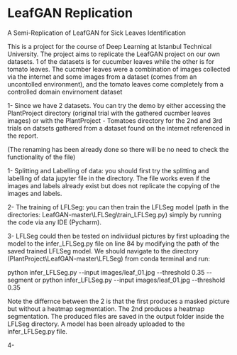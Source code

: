 # LeafGAN Replication
A Semi-Replication of LeafGAN for Sick Leaves Identification

This is a project for the course of Deep Learning at Istanbul Technical University. The project aims to replicate the LeafGAN project on our own datasets. 1 of the datasets is for cucumber leaves while the other is for tomato leaves. The cucmber leaves were a combination of images collected via the internet and some images from a dataset (comes from an uncontolled environment), and the tomato leaves come completely from a controlled domain envirnoment dataset

1- Since we have 2 datasets. You can try the demo by either accessing the PlantProject directory (original trial with the gathered cucmber leaves images) or with the PlantProject - Tomatoes directory for the 2nd and 3rd trials on datsets gathered from a dataset found on the internet referenced in the report.  

(The renaming has been already done so there will be no need to check the functionality of the file)

1- Splitting and Labelling of data: you should first try the splitting and labelling of data jupyter file in the directory. The file works even if the images and labels already exist but does not replicate the copying of the images and labels.

2- The training of LFLSeg: you can then train the LFLSeg model (path in the directories: LeafGAN-master\LFLSeg\train_LFLSeg.py) simply by running the code via any IDE (Pycharm).

3- LFLSeg could then be tested on indiviidual pictures by first uploading the model to the infer_LFLSeg.py file on line 84 by modifying the path of the saved trained LFLSeg model. We should navigate to the directory (PlantProject\LeafGAN-master\LFLSeg) from conda terminal and run:

  python infer_LFLSeg.py  --input images/leaf_01.jpg --threshold 0.35 --segment
  or
  python infer_LFLSeg.py  --input images/leaf_01.jpg --threshold 0.35

  Note the differnce between the 2 is that the first produces a masked picture but without a heatmap segmentation. The 2nd produces a heatmap segmentation. The produced files are saved in the output folder inside the LFLSeg directory. A model has been already uploaded to the infer_LFLSeg.py file.

4- 
